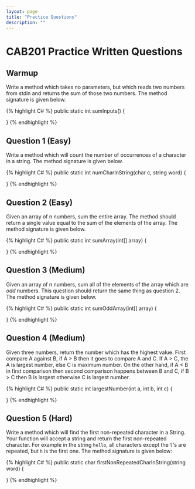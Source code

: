 ```yaml
---
layout: page
title: "Practice Questions"
description: ""
---
```


# CAB201 Practice Written Questions

## Warmup
Write a method which takes no parameters, but which reads two numbers from stdin and returns the sum of those two numbers. The method signature is given below.

{% highlight C# %}
public static int sumInputs() {

}
{% endhighlight %}

## Question 1 (Easy)
Write a method which will count the number of occurrences of a character in a string. The method signature is given below.

{% highlight C# %}
public static int numCharInString(char c, string word) {

}
{% endhighlight %}

## Question 2 (Easy)
Given an array of n numbers, sum the entire array. The method should return a single value equal to the sum of the elements of the array. The method signature is given below.

{% highlight C# %}
public static int sumArray(int[] array) {

}
{% endhighlight %}

## Question 3 (Medium)
Given an array of n numbers, sum all of the elements of the array which are _odd_ numbers. This question should return the same thing as question 2. The method signature is given below.

{% highlight C# %}
public static int sumOddArray(int[] array) {

}
{% endhighlight %}

## Question 4 (Medium)
Given three numbers, return the number which has the highest value. First compare A against B, if A > B then it goes to compare A and C. If A > C, the A is largest number, else C is maximum number. On the other hand, if A < B in first comparison then second comparison happens between B and C, if B > C then B is largest otherwise C is largest number.

{% highlight C# %}
public static int largestNumber(int a, int b, int c) {

}
{% endhighlight %}

## Question 5 (Hard)
Write a method which will find the first non-repeated character in a String. Your function will accept a string and return the first non-repeated character. For example in the string `hello`, all characters except the `l`'s are repeated, but `h` is the first one. The method signature is given below:

{% highlight C# %}
public static char firstNonRepeatedCharInString(string word) {

}
{% endhighlight %}
